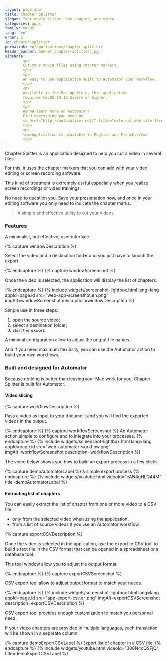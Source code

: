 ```yaml
---
layout: page_app
title: Chapter Splitter
slogan: Your movie slicer. One chapter, one video.
categories: apps
family: macOS
lang: "en"
order: 1
id: chapter-splitter
permalink: en/applications/chapter-splitter/
header_banner: banner_chapter-splitter.jpg
sideNote:
        <p>
        Cut your movie files using chapter markers.
        </p>
        <p>
        An easy to use application built to automator your workflow.
        </p>
        <p>
        Available in the Mac AppStore, this application
        requires macOS 10.12 Sierra or higher.
        </p>
        <p>
        Wanna learn more on Automator?
        Find everything you need on 
        <a href="http://automatisez.net/" title="external web site (french)">Automatisez.net&nbsp;!</a>
        </p>
        <p>
        <em>Application is available in English and French.</em>
        </p>
---
```



Chapter Splitter is an application designed to help you cut
a video in several files.

For this, it uses the chapter markers that you can
add with your video editing or screen recording software.

This kind of treatment is extremely useful especially when you realize
screen recordings or video trainings.

No need to question you.
Save your presentation now, and once in your editing software
you only need to indicate the chapter marks.

> A simple and effective utility to cut your videos.

### Features

A minimalist, but effective, user interface.

{% capture windowDescription %}

Select the video and a destination folder
and you just have to laucnh the export.

{% endcapture %}
{% capture windowScreenshot %}

Once the video is selected, the application will display the list of chapters.

{% endcapture %}
{% include widgets/screenshot-lightbox.html 
        lang=lang 
        appId=page.id 
        src="web-app-screenshot.en.png" imgAlt=windowScreenshot
        description=windowDescription %}

Simple use in three steps:

1. open the source video;
2. select a destination folder;
3. start the export.

A minimal configuration allow to adjust the output file names.

And if you need maximum flexibility, you can use the Automator action
to build your own workflows.

### Built and designed for Automator

Because nothing is better than leaving your Mac
work for you, Chapter Splitter is
built for Automator.

#### Video slicing

{% capture workflowDescription %}

Pass a video as input to your document
and you will find the exported videos in
the output.

{% endcapture %}
{% capture workflowScreenshot %}
An Automator action simple to configure and
to integrate into your processes.
{% endcapture %}
{% include widgets/screenshot-lightbox.html 
        lang=lang 
        appId=page.id 
        src="web-automator-workflow.png" imgAlt=workflowScreenshot
        description=workflowDescription %}

The video below shows you how to build an export process
in a few clicks.

{% capture demoAutomatorLabel %}
A simple export process
{% endcapture %}
{% include widgets/youtube.html videoId="eAN4gHLQ44M" title=demoAutomatorLabel %}

#### Extracting list of chapters

You can easily extract the list of chapter from one or more video to
a CSV file:

- only from the selected video when using the application.
- from a list of source videos if you use an Automator workflow.

{% capture exportCSVDescription %}

Once the video is selected in the application, use the export to CSV tool
to build a text file in the CSV format that can be opened in a spreadsheet
or a database tool.

This tool window allow you to adjust the output format.

{% endcapture %}
{% capture exportCSVScreenshot %}

CSV export tool allow to adjust output format to match your needs.

{% endcapture %}
{% include widgets/screenshot-lightbox.html 
        lang=lang 
        appId=page.id 
        src="app-export-csv.en.png" imgAlt=exportCSVScreenshot
        description=exportCSVDescription %}

CSV export tool provides enough customization to match you personnal need.

If your video chapters are provided in multiple languages, each translation
will be shown in a separate column.

{% capture demoExportCSVLabel %}
Export list of chapter in a CSV file.
{% endcapture %}
{% include widgets/youtube.html videoId="308N4cQSFjQ" title=demoExportCSVLabel %}
